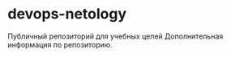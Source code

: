 # devops-netology
Публичный репозиторий для учебных целей
Дополнительная информация по репозиторию.

